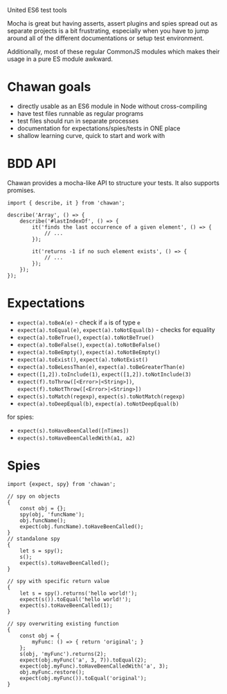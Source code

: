 United ES6 test tools

Mocha is great but having asserts, assert plugins and spies spread out as separate projects is a bit frustrating, especially when you have to jump around all of the different documentations or setup test environment.

Additionally, most of these regular CommonJS modules which makes their usage in a pure ES module awkward.

Chawan goals
============

 * directly usable as an ES6 module in Node without cross-compiling
 * have test files runnable as regular programs
 * test files should run in separate processes
 * documentation for expectations/spies/tests in ONE place
 * shallow learning curve, quick to start and work with

BDD API
=======

Chawan provides a mocha-like API to structure your tests. It also supports promises.

```
import { describe, it } from 'chawan';

describe('Array', () => {
    describe('#lastIndexOf', () => {
        it('finds the last occurrence of a given element', () => {
            // ...
        });

        it('returns -1 if no such element exists', () => {
            // ...
        });
    });
});

```

Expectations
============

 * `expect(a).toBeA(e)` - check if `a` is of type `e`
 * `expect(a).toEqual(e)`, `expect(a).toNotEqual(b)` - checks for equality
 * `expect(a).toBeTrue()`, `expect(a).toNotBeTrue()`
 * `expect(a).toBeFalse()`, `expect(a).toNotBeFalse()`
 * `expect(a).toBeEmpty()`, `expect(a).toNotBeEmpty()`
 * `expect(a).toExist()`, `expect(a).toNotExist()`
 * `expect(a).toBeLessThan(e)`, `expect(a).toBeGreaterThan(e)`
 * `expect([1,2]).toInclude(1)`, `expect([1,2]).toNotInclude(3)`
 * `expect(f).toThrow([<Error>|<String>])`, `expect(f).toNotThrow([<Error>|<String>])`
 * `expect(s).toMatch(regexp)`, `expect(s).toNotMatch(regexp)`
 * `expect(a).toDeepEqual(b)`, `expect(a).toNotDeepEqual(b)`

for spies:

 * `expect(s).toHaveBeenCalled([nTimes])`
 * `expect(s).toHaveBeenCalledWith(a1, a2)`

Spies
=====

```
import {expect, spy} from 'chawan';

// spy on objects
{
    const obj = {};
    spy(obj, 'funcName');
    obj.funcName();
    expect(obj.funcName).toHaveBeenCalled();
}
// standalone spy
{
    let s = spy();
    s();
    expect(s).toHaveBeenCalled();
}

// spy with specific return value
{
    let s = spy().returns('hello world!');
    expect(s()).toEqual('hello world!');
    expect(s).toHaveBeenCalled(1);
}

// spy overwriting existing function
{
    const obj = {
        myFunc: () => { return 'original'; }
    };
    s(obj, 'myFunc').returns(2);
    expect(obj.myFunc('a', 3, 7)).toEqual(2);
    expect(obj.myFunc).toHaveBeenCalledWith('a', 3);
    obj.myFunc.restore();
    expect(obj.myFunc()).toEqual('original');
}
```
